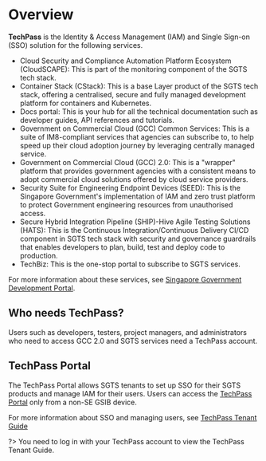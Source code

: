 # Overview

**TechPass** is the Identity & Access Management (IAM) and Single Sign-on (SSO) solution for the following services.

- Cloud Security and Compliance Automation Platform Ecosystem (CloudSCAPE): This is part of the monitoring component of the SGTS tech stack.
- Container Stack (CStack): This is a base Layer product of the SGTS tech stack, offering a centralised, secure and fully managed development platform for containers and Kubernetes.
- Docs portal: This is your hub for all the technical documentation such as developer guides, API references and tutorials.
- Government on Commercial Cloud (GCC) Common Services: This is a suite of IM8-compliant services that agencies can subscribe to, to help speed up their cloud adoption journey by leveraging centrally managed service.
- Government on Commercial Cloud (GCC) 2.0: This is a "wrapper" platform that provides government agencies with a consistent means to adopt commercial cloud solutions offered by cloud service providers.
- Security Suite for Engineering Endpoint Devices (SEED): This is the Singapore Government's implementation of IAM and zero trust platform to protect Government engineering resources from unauthorised access.
- Secure Hybrid Integration Pipeline (SHIP)-Hive Agile Testing Solutions (HATS): This is the Continuous Integration/Continuous Delivery CI/CD component in SGTS tech stack with security and governance guardrails that enables developers to plan, build, test and deploy code to production.
- TechBiz: This is the one-stop portal to subscribe to SGTS services.

For more information about these services, see [Singapore Government Development Portal](https://www.developer.tech.gov.sg).

## Who needs TechPass?

Users such as developers, testers, project managers, and administrators who need to access GCC 2.0 and SGTS services need a TechPass account.

## TechPass Portal

The TechPass Portal allows SGTS tenants to set up SSO for their SGTS products and manage IAM for their users. Users can access the [TechPass Portal](https://portal.techpass.gov.sg) only from a non-SE GSIB device.

 For more information about SSO and managing users, see [TechPass Tenant Guide](https://docs.developer.tech.gov.sg/docs/techpass-tenant-guide/#/) 

?> You need to log in with your TechPass account to view the TechPass Tenant Guide.

